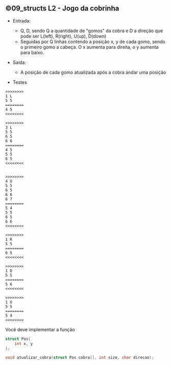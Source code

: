 ## ©09_structs L2 - Jogo da cobrinha

- Entrada:
    - Q, D, sendo Q a quantidade de "gomos" da cobra e D a direção que pode ser L(left), R(right), U(up), D(down)
    - Seguidas por Q linhas contendo a posição x, y de cada gomo, sendo o primeiro gomo a cabeça. O x aumenta para direita, o y aumenta para baixo.
- Saída:
    - A posição de cada gomo atualizada após a cobra andar uma posição

- Testes

```
>>>>>>>>
1 L
5 5
========
4 5
<<<<<<<<

>>>>>>>>
3 L
5 5
6 5
6 6
========
4 5
5 5
6 5
<<<<<<<<


>>>>>>>>
4 U
5 5
6 5
6 6
6 7
========
5 4
5 5
6 5
6 6
<<<<<<<<

>>>>>>>>
1 R
5 5
========
6 5
<<<<<<<<

>>>>>>>>
1 D
5 5
========
5 6
<<<<<<<<

>>>>>>>>
1 U
5 5
========
5 4
<<<<<<<<
```

Você deve implementar a função

```c
struct Pos{
    int x, y
};

void atualizar_cobra(struct Pos cobra[], int size, char direcao);
```
